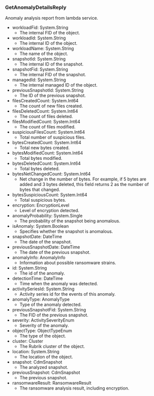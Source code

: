### GetAnomalyDetailsReply
Anomaly analysis report from lambda service.

- workloadFid: System.String
  - The internal FID of the object.
- workloadId: System.String
  - The internal ID of the object.
- workloadName: System.String
  - The name of the object.
- snapshotId: System.String
  - The internal ID of the snapshot.
- snapshotFid: System.String
  - The internal FID of the snapshot.
- managedId: System.String
  - The internal managed ID of the object.
- previousSnapshotId: System.String
  - The ID of the previous snapshot.
- filesCreatedCount: System.Int64
  - The count of new files created.
- filesDeletedCount: System.Int64
  - The count of files deleted.
- filesModifiedCount: System.Int64
  - The count of files modified.
- suspiciousFilesCount: System.Int64
  - Total number of suspicious files.
- bytesCreatedCount: System.Int64
  - Total new bytes created.
- bytesModifiedCount: System.Int64
  - Total bytes modified.
- bytesDeletedCount: System.Int64
  - Total bytes deleted.
- bytesNetChangedCount: System.Int64
  - Net change in the number of bytes. For example, if 5 bytes are added and 3 bytes deleted, this field returns 2 as the number of bytes that changed.
- bytesSuspiciousCount: System.Int64
  - Total suspicious bytes.
- encryption: EncryptionLevel
  - Level of encryption detected.
- anomalyProbability: System.Single
  - The probability of the snapshot being anomalous.
- isAnomaly: System.Boolean
  - Specifies whether the snapshot is anomalous.
- snapshotDate: DateTime
  - The date of the snapshot.
- previousSnapshotDate: DateTime
  - The date of the previous snapshot.
- anomalyInfo: AnomalyInfo
  - Information about possible ransomware strains.
- id: System.String
  - The id of the anomaly.
- detectionTime: DateTime
  - Time when the anomaly was detected.
- activitySeriesId: System.String
  - Activity series id for the events of this anomaly.
- anomalyType: AnomalyType
  - Type of the anomaly detected.
- previousSnapshotFid: System.String
  - The FID of the previous snapshot.
- severity: ActivitySeverityEnum
  - Severity of the anomaly.
- objectType: ObjectTypeEnum
  - The type of the object.
- cluster: Cluster
  - The Rubrik cluster of the object.
- location: System.String
  - The location of the object.
- snapshot: CdmSnapshot
  - The analyzed snapshot.
- previousSnapshot: CdmSnapshot
  - The previous snapshot.
- ransomwareResult: RansomwareResult
  - The ransomware analysis result, including encryption.
